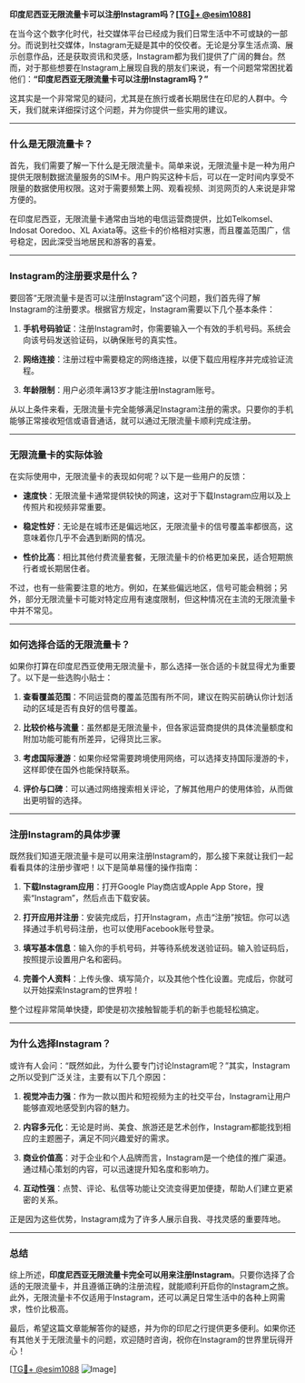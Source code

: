 **印度尼西亚无限流量卡可以注册Instagram吗？[[TG💪+ @esim1088](https://t.me/s/esim1088)]**

在当今这个数字化时代，社交媒体平台已经成为我们日常生活中不可或缺的一部分。而说到社交媒体，Instagram无疑是其中的佼佼者。无论是分享生活点滴、展示创意作品，还是获取资讯和灵感，Instagram都为我们提供了广阔的舞台。然而，对于那些想要在Instagram上展现自我的朋友们来说，有一个问题常常困扰着他们：**“印度尼西亚无限流量卡可以注册Instagram吗？”**  

这其实是一个非常常见的疑问，尤其是在旅行或者长期居住在印尼的人群中。今天，我们就来详细探讨这个问题，并为你提供一些实用的建议。

---

### **什么是无限流量卡？**

首先，我们需要了解一下什么是无限流量卡。简单来说，无限流量卡是一种为用户提供无限制数据流量服务的SIM卡。用户购买这种卡后，可以在一定时间内享受不限量的数据使用权限。这对于需要频繁上网、观看视频、浏览网页的人来说是非常方便的。

在印度尼西亚，无限流量卡通常由当地的电信运营商提供，比如Telkomsel、Indosat Ooredoo、XL Axiata等。这些卡的价格相对实惠，而且覆盖范围广，信号稳定，因此深受当地居民和游客的喜爱。

---

### **Instagram的注册要求是什么？**

要回答“无限流量卡是否可以注册Instagram”这个问题，我们首先得了解Instagram的注册要求。根据官方规定，Instagram需要以下几个基本条件：

1. **手机号码验证**：注册Instagram时，你需要输入一个有效的手机号码。系统会向该号码发送验证码，以确保账号的真实性。
   
2. **网络连接**：注册过程中需要稳定的网络连接，以便下载应用程序并完成验证流程。

3. **年龄限制**：用户必须年满13岁才能注册Instagram账号。

从以上条件来看，无限流量卡完全能够满足Instagram注册的需求。只要你的手机能够正常接收短信或语音通话，就可以通过无限流量卡顺利完成注册。

---

### **无限流量卡的实际体验**

在实际使用中，无限流量卡的表现如何呢？以下是一些用户的反馈：

- **速度快**：无限流量卡通常提供较快的网速，这对于下载Instagram应用以及上传照片和视频非常重要。
  
- **稳定性好**：无论是在城市还是偏远地区，无限流量卡的信号覆盖率都很高，这意味着你几乎不会遇到断网的情况。

- **性价比高**：相比其他付费流量套餐，无限流量卡的价格更加亲民，适合短期旅行者或长期居住者。

不过，也有一些需要注意的地方。例如，在某些偏远地区，信号可能会稍弱；另外，部分无限流量卡可能对特定应用有速度限制，但这种情况在主流的无限流量卡中并不常见。

---

### **如何选择合适的无限流量卡？**

如果你打算在印度尼西亚使用无限流量卡，那么选择一张合适的卡就显得尤为重要了。以下是一些选购小贴士：

1. **查看覆盖范围**：不同运营商的覆盖范围有所不同，建议在购买前确认你计划活动的区域是否有良好的信号覆盖。

2. **比较价格与流量**：虽然都是无限流量卡，但各家运营商提供的具体流量额度和附加功能可能有所差异，记得货比三家。

3. **考虑国际漫游**：如果你经常需要跨境使用网络，可以选择支持国际漫游的卡，这样即使在国外也能保持联系。

4. **评价与口碑**：可以通过网络搜索相关评论，了解其他用户的使用体验，从而做出更明智的选择。

---

### **注册Instagram的具体步骤**

既然我们知道无限流量卡是可以用来注册Instagram的，那么接下来就让我们一起看看具体的注册步骤吧！以下是简单易懂的操作指南：

1. **下载Instagram应用**：打开Google Play商店或Apple App Store，搜索“Instagram”，然后点击下载安装。

2. **打开应用并注册**：安装完成后，打开Instagram，点击“注册”按钮。你可以选择通过手机号码注册，也可以使用Facebook账号登录。

3. **填写基本信息**：输入你的手机号码，并等待系统发送验证码。输入验证码后，按照提示设置用户名和密码。

4. **完善个人资料**：上传头像、填写简介，以及其他个性化设置。完成后，你就可以开始探索Instagram的世界啦！

整个过程非常简单快捷，即使是初次接触智能手机的新手也能轻松搞定。

---

### **为什么选择Instagram？**

或许有人会问：“既然如此，为什么要专门讨论Instagram呢？”其实，Instagram之所以受到广泛关注，主要有以下几个原因：

1. **视觉冲击力强**：作为一款以图片和短视频为主的社交平台，Instagram让用户能够直观地感受到内容的魅力。

2. **内容多元化**：无论是时尚、美食、旅游还是艺术创作，Instagram都能找到相应的主题圈子，满足不同兴趣爱好的需求。

3. **商业价值高**：对于企业和个人品牌而言，Instagram是一个绝佳的推广渠道。通过精心策划的内容，可以迅速提升知名度和影响力。

4. **互动性强**：点赞、评论、私信等功能让交流变得更加便捷，帮助人们建立更紧密的关系。

正是因为这些优势，Instagram成为了许多人展示自我、寻找灵感的重要阵地。

---

### **总结**

综上所述，**印度尼西亚无限流量卡完全可以用来注册Instagram**。只要你选择了合适的无限流量卡，并且遵循正确的注册流程，就能顺利开启你的Instagram之旅。此外，无限流量卡不仅适用于Instagram，还可以满足日常生活中的各种上网需求，性价比极高。

最后，希望这篇文章能解答你的疑惑，并为你的印尼之行提供更多便利。如果你还有其他关于无限流量卡的问题，欢迎随时咨询，祝你在Instagram的世界里玩得开心！

[[TG💪+ @esim1088](https://t.me/s/esim1088) ![Image](https://i.postimg.cc/4NQfJmqS/Snipaste-2025-05-13-00-14-12.png)]